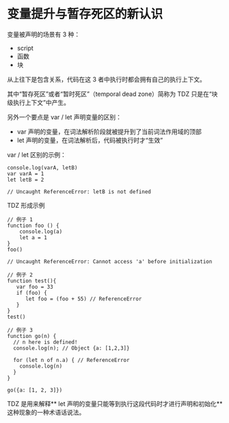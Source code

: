# 变量提升与暂存死区的新认识

变量被声明的场景有 3 种：

- script
- 函数
- 块

从上往下是包含关系，代码在这 3 者中执行时都会拥有自己的执行上下文。

其中“暂存死区”或者“暂时死区”（temporal dead zone）简称为 TDZ 只是在“块级执行上下文”中产生。

另外一个要点是 var / let 声明变量的区别：

- var 声明的变量，在词法解析阶段就被提升到了当前词法作用域的顶部
- let 声明的变量，在词法解析后，代码被执行时才“生效”

var / let 区别的示例：

```
console.log(varA, letB)
var varA = 1
let letB = 2

// Uncaught ReferenceError: letB is not defined
```

TDZ 形成示例

```
// 例子 1
function foo () {
    console.log(a)
    let a = 1
}
foo()

// Uncaught ReferenceError: Cannot access 'a' before initialization

// 例子 2
function test(){
   var foo = 33
   if (foo) {
      let foo = (foo + 55) // ReferenceError
   }
}
test()

// 例子 3
function go(n) {
  // n here is defined!
  console.log(n); // Object {a: [1,2,3]}

  for (let n of n.a) { // ReferenceError
    console.log(n)
  }
}

go({a: [1, 2, 3]})
```

TDZ 是用来解释** let 声明的变量只能等到执行这段代码时才进行声明和初始化**这种现象的一种术语话说法。
